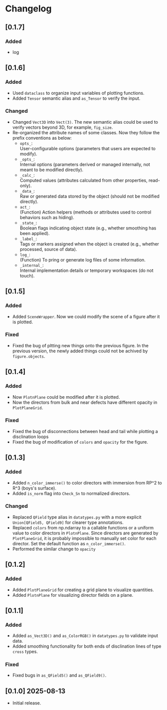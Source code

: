 # Changelog

## [0.1.7]
### Added
 - log

## [0.1.6]
### Added
 - Used ```dataclass``` to organize input variables of plotting functions.
 - Added ```Tensor``` semantic alias and ```as_Tensor``` to verify the input.
### Changed
 - Changed ```Vect3D``` into ```Vect(3)```. The new semantic alias could be used to verify vectors beyond 3D, for example, ```fig_size```.   
 - Re-organized the attribute names of some classes. Now they follow the prefix conventions as below:  
   - `opts_`:  
     User-configurable options (parameters that users are expected to modify).  
   - `_opts_`:  
     Internal options (parameters derived or managed internally, not meant to be modified directly).  
   - `_calc_`:  
     Computed values (attributes calculated from other properties, read-only).  
   - `_data_`:  
     Raw or generated data stored by the object (should not be modified directly).  
   - `act_`:  
     (Function) Action helpers (methods or attributes used to control behaviors such as hiding).  
   - `_state_`:  
     Boolean flags indicating object state (e.g., whether smoothing has been applied).  
   - `_label_`:  
     Tags or markers assigned when the object is created (e.g., whether processed, source of data).
   - `log_`:  
     (Function) To pring or generate log files of some information. 
   - `_internal_`:  
     Internal implementation details or temporary workspaces (do not touch).

## [0.1.5]
### Added
 - Added ```SceneWrapper```. Now we could modify the scene of a figure after it is plotted.
 ### Fixed
 - Fixed the bug of pltting new things onto the previous figure. In the previous version, the newly added things could not be achived by ```figure.objects```.

## [0.1.4]
### Added
 - Now ```PlotnPlane``` could be modified after it is plotted.
 - Now the directors from bulk and near defects have different opacity in ```PlotPlaneGrid```.
### Fixed
 - Fixed the bug of disconnections between head and tail while plotting a disclination loops
 - Fixed the bug of modification of ```colors``` and ```opacity``` for the figure.

## [0.1.3]
### Added
 - Added ```n_color_immerse()``` to color directors with immersion from RP^2 to R^3 (boys's surface).
 - Added ```is_norm``` flag into ```Check_Sn``` to normalized directors.
### Changed
 - Replaced ```QField``` type alias in ```datatypes.py``` with a more explicit ```Union[QField5, QField9]``` for clearer type annotations.
 - Replaced ```colors``` from np.ndarray to a callable functions or a uniform value to color directors in ```PlotnPlane```. Since directors are generated by ```PlotPlaneGrid```, it is probably impossible to manually set color for each director. Set the default function as ```n_color_immerse()```.
  - Performed the similar change to ```opacity```

## [0.1.2]
### Added
 - Added ```PlotPlaneGrid``` for creating a grid plane to visualize quantities.
 - Added ```PlotnPlane``` for visualizing director fields on a plane.

## [0.1.1]
### Added
 - Added ```as_Vect3D()``` and ```as_ColorRGB()``` in ```datatypes.py``` to validate input data.
 - Added smoothing functionality for both ends of disclination lines of type ```cross``` types.
 ### Fixed
- Fixed bugs in `as_QField5()` and `as_QField9()`.

## [0.1.0] 2025-08-13
 - Initial release.
